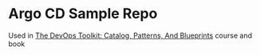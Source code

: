 # Argo CD Sample Repo

Used in [The DevOps Toolkit: Catalog, Patterns, And Blueprints](https://www.devopstoolkitseries.com/posts/catalog/) course and book